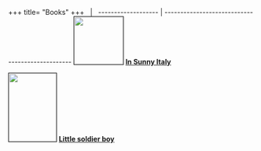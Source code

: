 +++
title= "Books"
+++
&nbsp;              | &nbsp;
------------------- | ------------------------------------------------
<img src="/images/files/wartimecartoons.jpg" border="1" bordercolor="black" width="100" height="97"> 
 <b><a href="/books/wartimecartoon/">In Sunny Italy</a></b>


<img src="/images/files/Copertina_gino.jpg" border="1" bordercolor="black" width="97" height="139"> 
 <b><a href="en/books/bambinodivisa/">Little soldier boy</a></b>